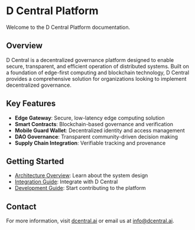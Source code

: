 # D Central Platform

Welcome to the D Central Platform documentation. 

## Overview

D Central is a decentralized governance platform designed to enable secure, transparent, and efficient operation of distributed systems. Built on a foundation of edge-first computing and blockchain technology, D Central provides a comprehensive solution for organizations looking to implement decentralized governance.

## Key Features

- **Edge Gateway**: Secure, low-latency edge computing solution
- **Smart Contracts**: Blockchain-based governance and verification
- **Mobile Guard Wallet**: Decentralized identity and access management
- **DAO Governance**: Transparent community-driven decision making
- **Supply Chain Integration**: Verifiable tracking and provenance

## Getting Started

- [Architecture Overview](architecture/index.md): Learn about the system design
- [Integration Guide](integration/partner_integration_guide.md): Integrate with D Central
- [Development Guide](development/index.md): Start contributing to the platform

## Contact

For more information, visit [dcentral.ai](https://dcentral.ai) or email us at info@dcentral.ai.
